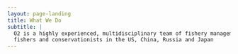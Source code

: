 ```yaml
---
layout: page-landing
title: What We Do
subtitle: |
  O2 is a highly experienced, multidisciplinary team of fishery management and regional experts,
  fishers and conservationists in the US, China, Russia and Japan
---
```

